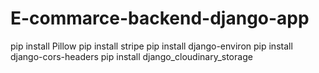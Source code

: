 # E-commarce-backend-django-app
pip install Pillow
pip install stripe 
pip install django-environ
pip install django-cors-headers
pip install django_cloudinary_storage